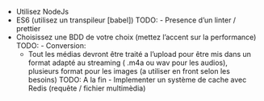 - Utilisez NodeJs
- ES6 (utilisez un transpileur [babel])
TODO: - Presence d’un linter / prettier
- Choisissez une BDD de votre choix (mettez l’accent sur la performance)
TODO: - Conversion:
    - Tout les médias devront être traité a l’upload pour être mis dans un format adapté au streaming ( .m4a ou wav pour les audios), plusieurs format pour les images (a utiliser en front selon les besoins)
TODO: A la fin - Implementer un système de cache avec Redis (requête / fichier multimèdia)